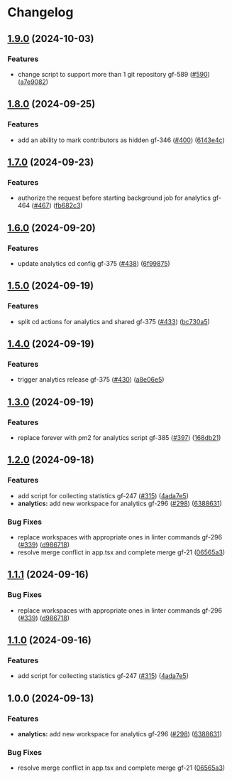 # Changelog

## [1.9.0](https://github.com/BinaryStudioAcademy/bsa-2024-gitfit/compare/analytics-v1.8.0...analytics-v1.9.0) (2024-10-03)


### Features

* change script to support more than 1 git repository gf-589 ([#590](https://github.com/BinaryStudioAcademy/bsa-2024-gitfit/issues/590)) ([a7e9082](https://github.com/BinaryStudioAcademy/bsa-2024-gitfit/commit/a7e9082823aad891c6aed34174ee11385918a8fb))

## [1.8.0](https://github.com/BinaryStudioAcademy/bsa-2024-gitfit/compare/analytics-v1.7.0...analytics-v1.8.0) (2024-09-25)


### Features

* add an ability to mark contributors as hidden gf-346 ([#400](https://github.com/BinaryStudioAcademy/bsa-2024-gitfit/issues/400)) ([6143e4c](https://github.com/BinaryStudioAcademy/bsa-2024-gitfit/commit/6143e4cb851e28de4080230e5e80e0665f65f41f))

## [1.7.0](https://github.com/BinaryStudioAcademy/bsa-2024-gitfit/compare/analytics-v1.6.0...analytics-v1.7.0) (2024-09-23)


### Features

* authorize the request before starting background job for analytics gf-464 ([#467](https://github.com/BinaryStudioAcademy/bsa-2024-gitfit/issues/467)) ([fb682c3](https://github.com/BinaryStudioAcademy/bsa-2024-gitfit/commit/fb682c36b7159031475896e12169738756928d6e))

## [1.6.0](https://github.com/BinaryStudioAcademy/bsa-2024-gitfit/compare/analytics-v1.5.0...analytics-v1.6.0) (2024-09-20)


### Features

* update analytics cd config gf-375 ([#438](https://github.com/BinaryStudioAcademy/bsa-2024-gitfit/issues/438)) ([6f99875](https://github.com/BinaryStudioAcademy/bsa-2024-gitfit/commit/6f99875eda4711dbb733e5ddbd6bbc7ea25ec88e))

## [1.5.0](https://github.com/BinaryStudioAcademy/bsa-2024-gitfit/compare/analytics-v1.4.0...analytics-v1.5.0) (2024-09-19)


### Features

* split cd actions for analytics and shared gf-375 ([#433](https://github.com/BinaryStudioAcademy/bsa-2024-gitfit/issues/433)) ([bc730a5](https://github.com/BinaryStudioAcademy/bsa-2024-gitfit/commit/bc730a557f169877536d5421a1ab12c3d0cc8221))

## [1.4.0](https://github.com/BinaryStudioAcademy/bsa-2024-gitfit/compare/analytics-v1.3.0...analytics-v1.4.0) (2024-09-19)


### Features

* trigger analytics release gf-375 ([#430](https://github.com/BinaryStudioAcademy/bsa-2024-gitfit/issues/430)) ([a8e06e5](https://github.com/BinaryStudioAcademy/bsa-2024-gitfit/commit/a8e06e58119001bf9b4e379116af84d0b87c85fe))

## [1.3.0](https://github.com/BinaryStudioAcademy/bsa-2024-gitfit/compare/analytics-v1.2.0...analytics-v1.3.0) (2024-09-19)


### Features

* replace forever with pm2 for analytics script gf-385 ([#397](https://github.com/BinaryStudioAcademy/bsa-2024-gitfit/issues/397)) ([168db21](https://github.com/BinaryStudioAcademy/bsa-2024-gitfit/commit/168db2101a3cac49339c5a10bd847db40a8c406d))

## [1.2.0](https://github.com/BinaryStudioAcademy/bsa-2024-gitfit/compare/analytics-v1.1.1...analytics-v1.2.0) (2024-09-18)


### Features

* add script for collecting statistics gf-247 ([#315](https://github.com/BinaryStudioAcademy/bsa-2024-gitfit/issues/315)) ([4ada7e5](https://github.com/BinaryStudioAcademy/bsa-2024-gitfit/commit/4ada7e54d759ae3ab865d1bd04b4ed1b7d87ce85))
* **analytics:** add new workspace for analytics gf-296 ([#298](https://github.com/BinaryStudioAcademy/bsa-2024-gitfit/issues/298)) ([6388631](https://github.com/BinaryStudioAcademy/bsa-2024-gitfit/commit/638863144608db4eaa22e13a061fa1f6cdb03207))


### Bug Fixes

* replace workspaces with appropriate ones in linter commands gf-296 ([#339](https://github.com/BinaryStudioAcademy/bsa-2024-gitfit/issues/339)) ([d986718](https://github.com/BinaryStudioAcademy/bsa-2024-gitfit/commit/d986718d6ce8a1e7fce270924a4672ba379fd9b6))
* resolve merge conflict in app.tsx and complete merge gf-21 ([06565a3](https://github.com/BinaryStudioAcademy/bsa-2024-gitfit/commit/06565a3a1352499da451e9c8a6c82e6e26c6b1a9))

## [1.1.1](https://github.com/BinaryStudioAcademy/bsa-2024-gitfit/compare/analytics-v1.1.0...analytics-v1.1.1) (2024-09-16)


### Bug Fixes

* replace workspaces with appropriate ones in linter commands gf-296 ([#339](https://github.com/BinaryStudioAcademy/bsa-2024-gitfit/issues/339)) ([d986718](https://github.com/BinaryStudioAcademy/bsa-2024-gitfit/commit/d986718d6ce8a1e7fce270924a4672ba379fd9b6))

## [1.1.0](https://github.com/BinaryStudioAcademy/bsa-2024-gitfit/compare/analytics-v1.0.0...analytics-v1.1.0) (2024-09-16)


### Features

* add script for collecting statistics gf-247 ([#315](https://github.com/BinaryStudioAcademy/bsa-2024-gitfit/issues/315)) ([4ada7e5](https://github.com/BinaryStudioAcademy/bsa-2024-gitfit/commit/4ada7e54d759ae3ab865d1bd04b4ed1b7d87ce85))

## 1.0.0 (2024-09-13)


### Features

* **analytics:** add new workspace for analytics gf-296 ([#298](https://github.com/BinaryStudioAcademy/bsa-2024-gitfit/issues/298)) ([6388631](https://github.com/BinaryStudioAcademy/bsa-2024-gitfit/commit/638863144608db4eaa22e13a061fa1f6cdb03207))


### Bug Fixes

* resolve merge conflict in app.tsx and complete merge gf-21 ([06565a3](https://github.com/BinaryStudioAcademy/bsa-2024-gitfit/commit/06565a3a1352499da451e9c8a6c82e6e26c6b1a9))

